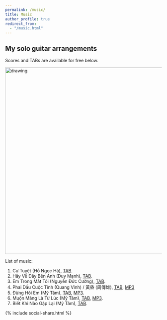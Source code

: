 ```yaml
---
permalink: /music/
title: Music
author_profile: true
redirect_from: 
  - "/music.html"
---
```




## My solo guitar arrangements

Scores and TABs are available for free below.

<img src="https://elsentjhung.github.io/images/cu-tuyet.png" alt="drawing" width="600"/>

List of music:
1. Cự Tuyệt (Hồ Ngọc Hà), [TAB](https://elsentjhung.github.io/files/cu-tuyet.pdf).
2. Hãy Về Đây Bên Anh (Duy Mạnh), [TAB](https://elsentjhung.github.io/files/hay-ve-day-ben-anh.pdf).
3. Em Trong Mắt Tôi (Nguyễn Đức Cường), [TAB](https://elsentjhung.github.io/files/em-trong-mat-toi.pdf).
4. Phai Dấu Cuộc Tình (Quang Vinh) / 黃昏 (周傳雄), [TAB](https://elsentjhung.github.io/files/phai-dau-cuoc-tinh.pdf), [MP3](https://elsentjhung.github.io/files/phai-dau-cuoc-tinh.mp3)
5. Đừng Hỏi Em (Mỹ Tâm), [TAB](https://elsentjhung.github.io/files/dung-hoi-em.pdf), [MP3](https://elsentjhung.github.io/files/dung-hoi-em.mp3).
6. Muộn Màng Là Từ Lúc (Mỹ Tâm), [TAB](https://elsentjhung.github.io/files/muon-mang-la-tu-luc.pdf), [MP3](https://elsentjhung.github.io/files/muon-mang-la-tu-luc.mp3).
7. Biết Khi Nào Gặp Lại (Mỹ Tâm), [TAB](https://elsentjhung.github.io/files/biet-khi-nao-gap-lai.pdf).

{% include social-share.html %}

